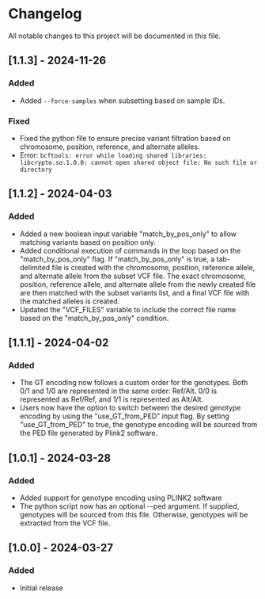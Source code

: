 # Changelog

All notable changes to this project will be documented in this file.

## [1.1.3] - 2024-11-26

### Added

- Added `--force-samples` when subsetting based on sample IDs.

### Fixed

- Fixed the python file to ensure precise variant filtration based on chromosome, position, reference, and alternate alleles.
- Error: `bcftools: error while loading shared libraries: libcrypto.so.1.0.0: cannot open shared object file: No such file or directory`

## [1.1.2] - 2024-04-03

### Added

- Added a new boolean input variable "match_by_pos_only" to allow matching variants based on position only.
- Added conditional execution of commands in the loop based on the "match_by_pos_only" flag. If "match_by_pos_only" is true, a tab-delimited file is created with the chromosome, position, reference allele, and alternate allele from the subset VCF file. The exact chromosome, position, reference allele, and alternate allele from the newly created file are then matched with the subset variants list, and a final VCF file with the matched alleles is created.
- Updated the "VCF_FILES" variable to include the correct file name based on the "match_by_pos_only" condition.

## [1.1.1] - 2024-04-02

### Added

- The GT encoding now follows a custom order for the genotypes. Both 0/1 and 1/0 are represented in the same order: Ref/Alt. 0/0 is represented as Ref/Ref, and 1/1 is represented as Alt/Alt.
- Users now have the option to switch between the desired genotype encoding by using the "use_GT_from_PED" input flag. By setting "use_GT_from_PED" to true, the genotype encoding will be sourced from the PED file generated by Plink2 software.

## [1.0.1] - 2024-03-28

### Added

- Added support for genotype encoding using PLINK2 software
- The python script now has an optional --ped argument. If supplied, genotypes will be sourced from this file. Otherwise, genotypes will be extracted from the VCF file.

## [1.0.0] - 2024-03-27

### Added

- Initial release
